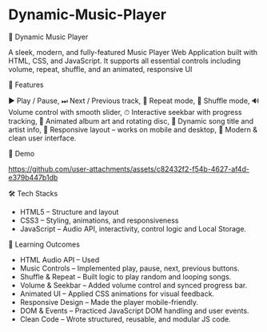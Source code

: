 # Dynamic-Music-Player

🎵 Dynamic Music Player

A sleek, modern, and fully-featured Music Player Web Application built with HTML, CSS, and JavaScript. It supports all essential controls including volume, repeat, shuffle, and an animated, responsive UI

🚀 Features

▶ Play / Pause,
⏭ Next / Previous track,
🔁 Repeat mode,
🔀 Shuffle mode,
🔊 Volume control with smooth slider,
⏱ Interactive seekbar with progress tracking,
📀 Animated album art and rotating disc,
📃 Dynamic song title and artist info,
📱 Responsive layout – works on mobile and desktop,
🎨 Modern & clean user interface.

📸 Demo

https://github.com/user-attachments/assets/c82432f2-f54b-4627-af4d-e379b447b1db

🛠 Tech Stacks

- HTML5 – Structure and layout
- CSS3 – Styling, animations, and responsiveness
- JavaScript – Audio API, interactivity, control logic and Local Storage.

🎯 Learning Outcomes

- HTML Audio API – Used <audio> tag and controlled it with JavaScript.
- Music Controls – Implemented play, pause, next, previous buttons.
- Shuffle & Repeat – Built logic to play random and looping songs.
- Volume & Seekbar – Added volume control and synced progress bar.
- Animated UI – Applied CSS animations for visual feedback.
- Responsive Design – Made the player mobile-friendly.
- DOM & Events – Practiced JavaScript DOM handling and user events.
- Clean Code – Wrote structured, reusable, and modular JS code.

